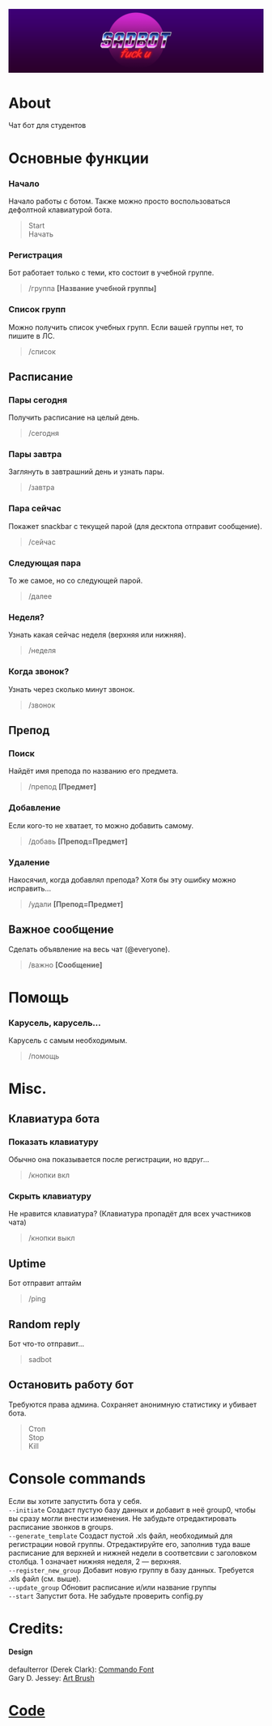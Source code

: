 ![Cover](./project_files/pics/Cover.png)
# About
Чат бот для студентов

# Основные функции
### Начало
Начало работы с ботом. Также можно просто воспользоваться дефолтной клавиатурой бота.<br>
> Start <br>
> Начать <br>

### Регистрация
Бот работает только с теми, кто состоит в учебной группе.<br>
> /группа **[Название учебной группы]**<br>

### Список групп
Можно получить список учебных групп. Если вашей группы нет, то пишите в ЛС.<br>
> /список <br>

## Расписание
### Пары сегодня
Получить расписание на целый день.<br>
> /сегодня <br>

### Пары завтра
Заглянуть в завтрашний день и узнать пары.<br>
> /завтра <br>

### Пара сейчас
Покажет snackbar с текущей парой (для десктопа отправит сообщение).<br>
> /сейчас <br>

### Следующая пара
То же самое, но со следующей парой.<br>
> /далее <br>

### Неделя?
Узнать какая сейчас неделя (верхняя или нижняя).<br>
> /неделя <br>

### Когда звонок?
Узнать через сколько минут звонок.<br>
> /звонок <br>

## Препод
### Поиск
Найдёт имя препода по названию его предмета.<br>
> /препод **[Предмет]**<br>

### Добавление
Если кого-то не хватает, то можно добавить самому.<br>
> /добавь **[Препод=Предмет]**<br>

### Удаление
Накосячил, когда добавлял препода? Хотя бы эту ошибку можно исправить...<br>
> /удали **[Препод=Предмет]**<br>

## Важное сообщение
Сделать объявление на весь чат (@everyone).<br>
> /важно **[Сообщение]**<br>

# Помощь
### Карусель, карусель...
Карусель с самым необходимым.<br>
> /помощь <br>

# Misc.
## Клавиатура бота
### Показать клавиатуру
Обычно она показывается после регистрации, но вдруг...<br>
> /кнопки вкл <br>

### Скрыть клавиатуру
Не нравится клавиатура? (Клавиатура пропадёт для всех участников чата)<br>
> /кнопки выкл <br>

## Uptime
Бот отправит аптайм<br>
> /ping <br>

## Random reply
Бот что-то отправит...<br>
> sadbot <br>

## Остановить работу бот
Требуются права админа. Сохраняет анонимную статистику и убивает бота.
> Стоп <br>
> Stop <br>
> Kill <br>

# Console commands
Если вы хотите запустить бота у себя. <br>
`--initiate` Создаст пустую базу данных и добавит в неё group0, чтобы вы сразу могли внести изменения. 
Не забудьте отредактировать расписание звонков в groups. <br>
`--generate_template` Создаст пустой .xls файл, необходимый для регистрации новой группы. 
Отредактируйте его, заполнив туда ваше расписание для верхней и нижней недели в соответсвии с заголовком столбца. 
1 означает нижняя неделя, 2 — верхняя. <br>
`--register_new_group` Добавит новую группу в базу данных. Требуется .xls файл (см. выше). <br>
`--update_group` Обновит расписание и/или название группы <br>
`--start` Запустит бота. Не забудьте проверить config.py <br>
# Credits:
#### Design
defaulterror (Derek Clark): [Commando Font](https://www.dafont.com/commando.font) <br>
Gary D. Jessey: [Art Brush](https://www.dafont.com/artbrush.font) <br>

# [Code](https://github.com/sadellie/sadBot)
